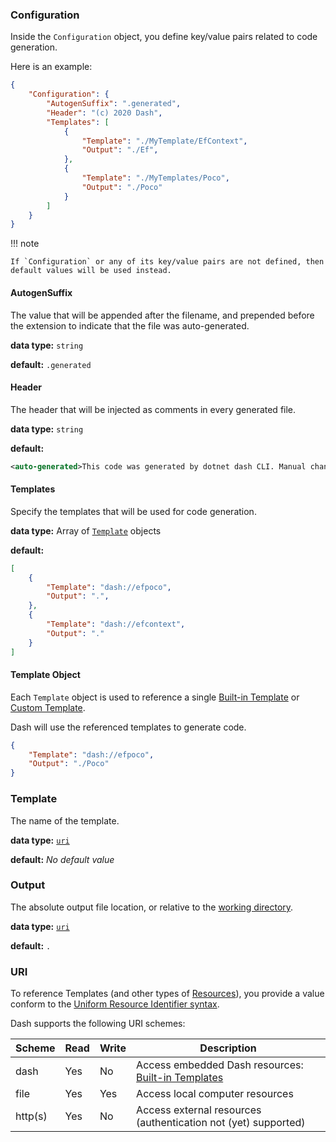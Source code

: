 ### Configuration
Inside the `Configuration` object, you define key/value pairs related to code generation.

Here is an example:

~~~ JSON
{
    "Configuration": {
        "AutogenSuffix": ".generated",
        "Header": "(c) 2020 Dash",
        "Templates": [
            {
                "Template": "./MyTemplate/EfContext",
                "Output": "./Ef",
            },
            {
                "Template": "./MyTemplates/Poco",
                "Output": "./Poco"
            }
        ]
    }
}
~~~

!!! note

    If `Configuration` or any of its key/value pairs are not defined, then default values will be used instead.

#### AutogenSuffix
The value that will be appended after the filename, and prepended before the extension to indicate that the file was auto-generated.

**data type:** `string`

**default:** `.generated`

#### Header
The header that will be injected as comments in every generated file.

**data type:** `string`

**default:**
~~~ xml
<auto-generated>This code was generated by dotnet dash CLI. Manual changes to this file will be overwritten if the code is regenerated.</auto-generated>
~~~

#### Templates
Specify the templates that will be used for code generation.

**data type:** Array of [`Template`](#Template-Object) objects

**default:**
~~~ JSON
[
    {
        "Template": "dash://efpoco",
        "Output": ".",
    },
    {
        "Template": "dash://efcontext",
        "Output": "."
    }
]
~~~

#### Template Object
Each `Template` object is used to reference a single [Built-in Template](built-in-templates.md) or [Custom Template](writing-your-custom-templates.md).

Dash will use the referenced templates to generate code.

~~~ JSON
{
    "Template": "dash://efpoco",
    "Output": "./Poco"
}
~~~

### Template
The name of the template.

**data type:** [`uri`](#uri)

**default:** _No default value_

### Output
The absolute output file location, or relative to the [working directory](to-do).

**data type:** [`uri`](#uri)

**default:** `.`

### URI
To reference Templates (and other types of [Resources](to-do)), you provide a value conform to the [Uniform Resource Identifier syntax](https://en.wikipedia.org/wiki/Uniform_Resource_Identifier).

Dash supports the following URI schemes:

| Scheme  | Read | Write | Description                                                                   |
|---------|------|-------|-------------------------------------------------------------------------------|
| dash    | Yes  | No    | Access embedded Dash resources: [Built-in Templates](./built-in-templates.md) |
| file    | Yes  | Yes   | Access local computer resources                                               |
| http(s) | Yes  | No    | Access external resources (authentication not (yet) supported)                |
